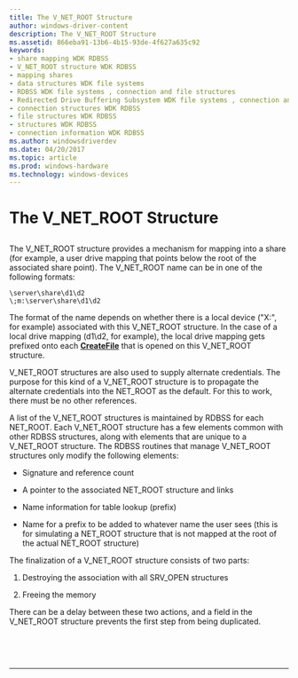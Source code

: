 ```yaml
---
title: The V_NET_ROOT Structure
author: windows-driver-content
description: The V_NET_ROOT Structure
ms.assetid: 866eba91-13b6-4b15-93de-4f627a635c92
keywords:
- share mapping WDK RDBSS
- V_NET_ROOT structure WDK RDBSS
- mapping shares
- data structures WDK file systems
- RDBSS WDK file systems , connection and file structures
- Redirected Drive Buffering Subsystem WDK file systems , connection and file structures
- connection structures WDK RDBSS
- file structures WDK RDBSS
- structures WDK RDBSS
- connection information WDK RDBSS
ms.author: windowsdriverdev
ms.date: 04/20/2017
ms.topic: article
ms.prod: windows-hardware
ms.technology: windows-devices
---
```


# The V\_NET\_ROOT Structure


## <span id="ddk_the_v_net_root_structure_if"></span><span id="DDK_THE_V_NET_ROOT_STRUCTURE_IF"></span>


The V\_NET\_ROOT structure provides a mechanism for mapping into a share (for example, a user drive mapping that points below the root of the associated share point). The V\_NET\_ROOT name can be in one of the following formats:

```
\server\share\d1\d2
\;m:\server\share\d1\d2
```

The format of the name depends on whether there is a local device ("X:", for example) associated with this V\_NET\_ROOT structure. In the case of a local drive mapping (d1\\d2, for example), the local drive mapping gets prefixed onto each [**CreateFile**](https://msdn.microsoft.com/library/windows/desktop/aa363858) that is opened on this V\_NET\_ROOT structure.

V\_NET\_ROOT structures are also used to supply alternate credentials. The purpose for this kind of a V\_NET\_ROOT structure is to propagate the alternate credentials into the NET\_ROOT as the default. For this to work, there must be no other references.

A list of the V\_NET\_ROOT structures is maintained by RDBSS for each NET\_ROOT. Each V\_NET\_ROOT structure has a few elements common with other RDBSS structures, along with elements that are unique to a V\_NET\_ROOT structure. The RDBSS routines that manage V\_NET\_ROOT structures only modify the following elements:

-   Signature and reference count

-   A pointer to the associated NET\_ROOT structure and links

-   Name information for table lookup (prefix)

-   Name for a prefix to be added to whatever name the user sees (this is for simulating a NET\_ROOT structure that is not mapped at the root of the actual NET\_ROOT structure)

The finalization of a V\_NET\_ROOT structure consists of two parts:

1.  Destroying the association with all SRV\_OPEN structures

2.  Freeing the memory

There can be a delay between these two actions, and a field in the V\_NET\_ROOT structure prevents the first step from being duplicated.

 

 


--------------------


